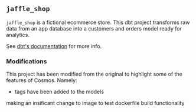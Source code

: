 ## `jaffle_shop`

`jaffle_shop` is a fictional ecommerce store. This dbt project transforms raw data from an app database into a customers and orders model ready for analytics.

See [dbt's documentation](https://github.com/dbt-labs/jaffle_shop) for more info.

### Modifications

This project has been modified from the original to highlight some of the features of Cosmos. Namely:

- tags have been added to the models

making an insificant change to image to test dockerfile build functionality
